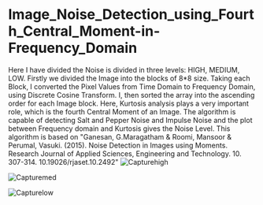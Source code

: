 # Image_Noise_Detection_using_Fourth_Central_Moment-in-Frequency_Domain

Here I have divided the Noise is divided in three levels: HIGH, 
MEDIUM, LOW. Firstly we divided the Image into the blocks of 8*8 
size. Taking each Block, I converted the Pixel Values from Time 
Domain to Frequency Domain, using Discrete Cosine Transform. I, 
then sorted the array into the ascending order for each Image 
block. Here, Kurtosis analysis plays a very important role, which 
is the fourth Central Moment of an Image. The algorithm is capable of detecting Salt and Pepper Noise and Impulse 
Noise and the plot between Frequency domain and Kurtosis gives 
the Noise Level. This algorithm is based on "Ganesan, G.Maragatham & Roomi, Mansoor & Perumal, Vasuki. 
(2015). Noise Detection in Images using Moments. Research Journal 
of Applied Sciences, Engineering and Technology. 10. 307-314. 
10.19026/rjaset.10.2492"
![Capturehigh](https://github.com/pranava1709/Image_Noise_Detection_using_Fourth_Central_Moment-in-Frequency_Domain/assets/60814171/b2eb01b3-fdd1-4909-a88b-47d8c707597b)

![Capturemed](https://github.com/pranava1709/Image_Noise_Detection_using_Fourth_Central_Moment-in-Frequency_Domain/assets/60814171/8f9f18df-eb02-4a9c-bebd-8171d57fcc5c)

![Capturelow](https://github.com/pranava1709/Image_Noise_Detection_using_Fourth_Central_Moment-in-Frequency_Domain/assets/60814171/9371e303-06d4-4ce2-975a-e6127231f97b)
